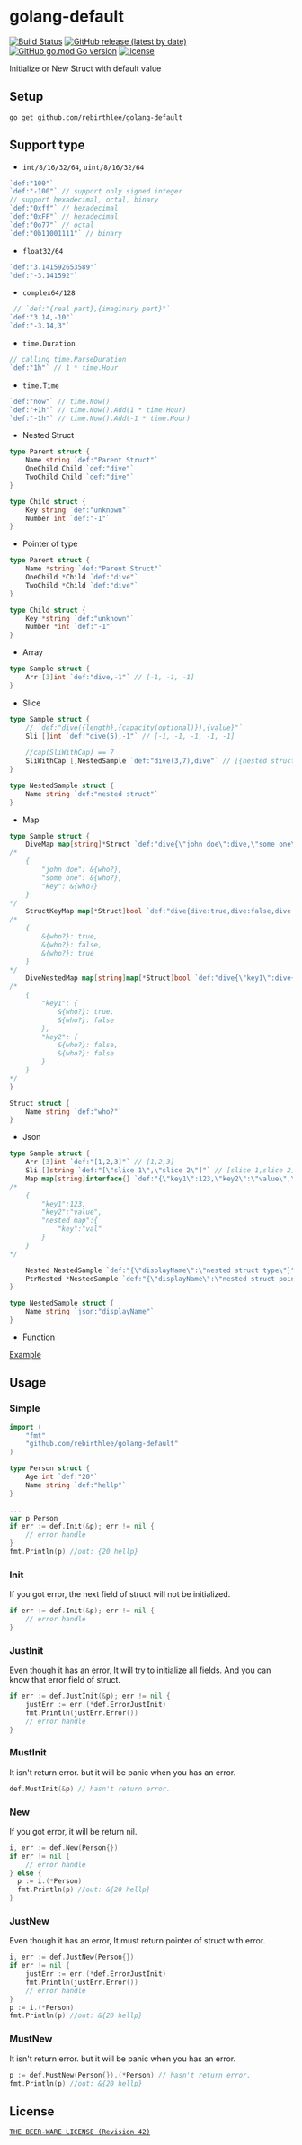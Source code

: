 # golang-default
[![Build Status](https://img.shields.io/endpoint.svg?url=https%3A%2F%2Factions-badge.atrox.dev%2FRebirthLee%2Fgolang-default%2Fbadge%3Fref%3Dmaster&style=flat)](https://actions-badge.atrox.dev/RebirthLee/golang-default/goto?ref=master)
[![GitHub release (latest by date)](https://img.shields.io/github/v/release/rebirthlee/golang-default)](https://github.com/RebirthLee/golang-default/releases)
[![GitHub go.mod Go version](https://img.shields.io/github/go-mod/go-version/rebirthlee/golang-default)](https://golang.org/doc/go1.13)
[![license](https://img.shields.io/badge/license-BEER--WARE-green)](/LICENSE.md)

Initialize or New Struct with default value

## Setup
```
go get github.com/rebirthlee/golang-default
```

## Support type
- `int/8/16/32/64`, `uint/8/16/32/64`
```go
`def:"100"` 
`def:"-100"` // support only signed integer
// support hexadecimal, octal, binary
`def:"0xff"` // hexadecimal
`def:"0xFF"` // hexadecimal
`def:"0o77"` // octal
`def:"0b11001111"` // binary
```
- `float32/64`
```go
`def:"3.141592653589"`
`def:"-3.141592"`
```
- `complex64/128`
```go
 // `def:"{real part},{imaginary part}"`
`def:"3.14,-10"`
`def:"-3.14,3"`
```

- `time.Duration`
```go
// calling time.ParseDuration
`def:"1h"` // 1 * time.Hour
```

- `time.Time`
```go
`def:"now"` // time.Now()
`def:"+1h"` // time.Now().Add(1 * time.Hour)
`def:"-1h"` // time.Now().Add(-1 * time.Hour)
```

- Nested Struct
```go
type Parent struct {
	Name string `def:"Parent Struct"`
	OneChild Child `def:"dive"`
	TwoChild Child `def:"dive"`
}

type Child struct {
	Key string `def:"unknown"`
	Number int `def:"-1"`
}
```

- Pointer of type
```go
type Parent struct {
	Name *string `def:"Parent Struct"`
	OneChild *Child `def:"dive"`
	TwoChild *Child `def:"dive"`
}

type Child struct {
	Key *string `def:"unknown"`
	Number *int `def:"-1"`
}
```

- Array
```go
type Sample struct {
	Arr [3]int `def:"dive,-1"` // [-1, -1, -1]
}
```

- Slice
```go
type Sample struct {
	// `def:"dive({length},{capacity(optional)}),{value}"`
	Sli []int `def:"dive(5),-1"` // [-1, -1, -1, -1, -1]
  
	//cap(SliWithCap) == 7
	SliWithCap []NestedSample `def:"dive(3,7),dive"` // [{nested struct},{nested struct},{nested struct}] 
}

type NestedSample struct {
	Name string `def:"nested struct"`
}
```

- Map
```go
type Sample struct {
	DiveMap map[string]*Struct `def:"dive{\"john doe\":dive,\"some one\":dive,\"key\":dive}"`
/*
	{ 
		"john doe": &{who?},
		"some one": &{who?},
		"key": &{who?}
	}
*/ 
	StructKeyMap map[*Struct]bool `def:"dive{dive:true,dive:false,dive:true}"`
/*
	{ 
		&{who?}: true,
		&{who?}: false,
		&{who?}: true
	}
*/
	DiveNestedMap map[string]map[*Struct]bool `def:"dive{\"key1\":dive{dive:true,dive:false},\"key2\":dive{dive:false,dive:false}}"`
/*
	{ 
		"key1": {
			&{who?}: true,
			&{who?}: false
		},
		"key2": {
			&{who?}: false,
			&{who?}: false
		}
	}
*/
}

Struct struct {
	Name string `def:"who?"`
}
```

- Json
```go
type Sample struct {
	Arr [3]int `def:"[1,2,3]"` // [1,2,3] 
	Sli []string `def:"[\"slice 1\",\"slice 2\"]"` // [slice 1,slice 2]
	Map map[string]interface{} `def:"{\"key1\":123,\"key2\":\"value\",\"nested map\":{\"key\":\"val\"}}"` 
/*
	{ 
		"key1":123,
		"key2":"value",
		"nested map":{
			"key":"val"
		}
	}
*/

	Nested NestedSample `def:"{\"displayName\":\"nested struct type\"}"` // {nested struct type}
	PtrNested *NestedSample `def:"{\"displayName\":\"nested struct pointer type\"}"` // &{nested struct pointer type}
}

type NestedSample struct {
	Name string `json:"displayName"`
}
```

- Function

[Example](/example/func/main.go)

## Usage
### Simple

```go
import (
	"fmt"
	"github.com/rebirthlee/golang-default"
)

type Person struct {
	Age int `def:"20"`
	Name string `def:"hellp"`
}

...
var p Person
if err := def.Init(&p); err != nil {
	// error handle
}
fmt.Println(p) //out: {20 hellp}
```

### Init
If you got error, the next field of struct will not be initialized.

```go
if err := def.Init(&p); err != nil {
	// error handle
}
```

### JustInit
Even though it has an error, It will try to initialize all fields.
And you can know that error field of struct.

```go
if err := def.JustInit(&p); err != nil {
	justErr := err.(*def.ErrorJustInit)
	fmt.Println(justErr.Error())
	// error handle
}
```

### MustInit
It isn't return error. but it will be panic when you has an error.

```go
def.MustInit(&p) // hasn't return error.
```

### New
If you got error, it will be return nil.

```go
i, err := def.New(Person{})
if err != nil {
	// error handle
} else {
  p := i.(*Person)
  fmt.Println(p) //out: &{20 hellp}
}
```

### JustNew
Even though it has an error, It must return pointer of struct with error.

```go
i, err := def.JustNew(Person{})
if err != nil {
	justErr := err.(*def.ErrorJustInit)
	fmt.Println(justErr.Error())
	// error handle
} 
p := i.(*Person)
fmt.Println(p) //out: &{20 hellp}
```

### MustNew
It isn't return error. but it will be panic when you has an error.

```go
p := def.MustNew(Person{}).(*Person) // hasn't return error.
fmt.Println(p) //out: &{20 hellp}
```

License
---
[`THE BEER-WARE LICENSE (Revision 42)`](http://en.wikipedia.org/wiki/Beerware)
